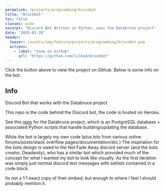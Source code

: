 ```yaml
---
permalink: /projects/programming/brucebot
title: "Brucebot"
toc: false
classes: wide
excerpt: "Discord Bot Written in Python, uses the Databruce project"
date: "2025-03-28"
header:
  teaser: /assets/img/feature/projects/programming/brucebot.png
  actions:
    - label: "View on Github"
      url: "https://github.com/lilbud/brucebot"
---
```


Click the button above to view the project on Github. Below is some info on the bot.

## Info
Discord Bot that works with the Databruce project

This repo is the code behind the Discord bot, the code is hosted on Heroku.

See this [repo](https://github.com/lilbud/databruce) for the Databruce project, which is an PostgreSQL database + associated Python scripts that handle building/updating the database.

While the bot is largely my own code (plus bits from various online forums/posts/stack overflow pages/documentation/etc.) The inspiration for the bots design is owed to the Not Fade Away discord server (and the bots creator, Deadandy), who has a similar bot which provided much of the concept for what I wanted my bot to look like visually. As the first iteration was simply just normal discord text messages with setlists contained in a code block.

Its not a 1:1 exact copy of their embed, but enough to where I feel I should probably mention it.
